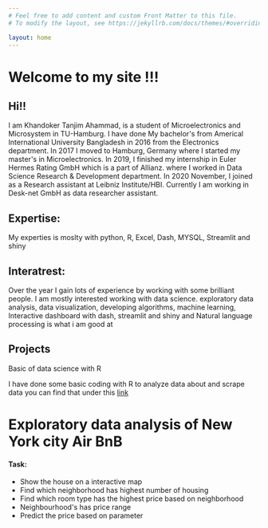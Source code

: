 ```yaml
---
# Feel free to add content and custom Front Matter to this file.
# To modify the layout, see https://jekyllrb.com/docs/themes/#overriding-theme-defaults

layout: home
---
```

# Welcome to my site !!!

## Hi!!

I am Khandoker Tanjim Ahammad, is a student of Microelectronics and Microsystem in TU-Hamburg. I have done My bachelor's from Americal International University Bangladesh in 2016 from the Electronics department. In 2017 I moved to Hamburg, Germany where I started my master's in Microelectronics. In 2019, I finished my internship in Euler Hermes Rating GmbH which is a part of Allianz. where I worked in Data Science Research & Development department. In 2020 November, I joined as a Research assistant at Leibniz Institute/HBI. Currently I am working in Desk-net GmbH as data researcher assistant.

## Expertise:
My experties is moslty with python, R, Excel, Dash, MYSQL, Streamlit and shiny 

## Interatrest: 

Over the year I gain lots of experience by working with some brilliant people. 
I am mostly interested working with data science.
exploratory data analysis, data visualization, 
developing algorithms, machine learning, Interactive dashboard with dash, streamlit and shiny and  Natural language processing is what i am good at


## Projects

Basic of data science with R

I have done some basic coding with R to analyze data about and scrape data you can find that under this [link](https://tuhhstartupengineers.github.io/ds_basics-Khandoker09/)

# Exploratory data analysis of New York city Air BnB
#### Task:
- Show the house on a interactive map
- Find which neighborhood 	has highest number of housing 
- Find which room type has the highest price based on neighborhood 
- Neighbourhood's has price range 
- Predict the price based on parameter 





